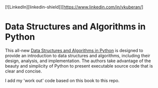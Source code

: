 [![LinkedIn][linkedin-shield]][https://www.linkedin.com/in/vkuberan/]
# Data Structures and Algorithms in Python
This all-new [Data Structures and Algorithms in Python](https://www.amazon.com/Structures-Algorithms-Python-Michael-Goodrich/dp/1118290275) is designed to provide an introduction to data structures and algorithms, including their design, analysis, and implementation. The authors take advantage of the beauty and simplicity of Python to present executable source code that is clear and concise. 

I add my 'work out' code based on this book to this repo.

